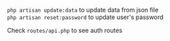 `php artisan update:data` to update data from json file
<br>
`php artisan reset:password` to update user's password

Check `routes/api.php` to see auth routes
